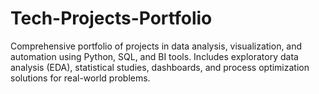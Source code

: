 # Tech-Projects-Portfolio
Comprehensive portfolio of projects in data analysis, visualization, and automation using Python, SQL, and BI tools. Includes exploratory data analysis (EDA), statistical studies, dashboards, and process optimization solutions for real-world problems.
